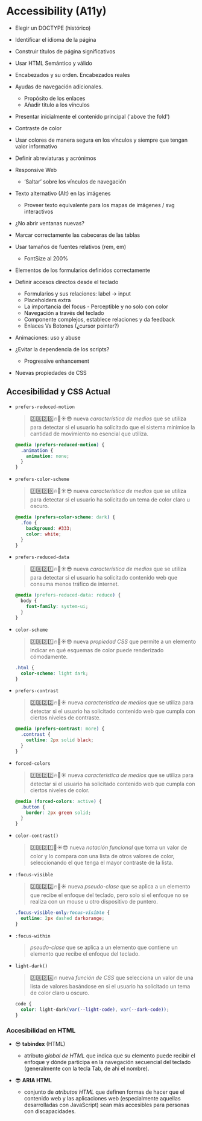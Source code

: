 # Accessibility (A11y)

- Elegir un DOCTYPE (histórico)
- Identificar el idioma de la página
- Construir títulos de página significativos
- Usar HTML Semántico y válido
- Encabezados y su orden. Encabezados reales
- Ayudas de navegación adicionales.
  - Propósito de los enlaces
  - Añadir título a los vínculos
- Presentar inicialmente el contenido principal ('above the fold')
- Contraste de color
- Usar colores de manera segura en los vínculos y siempre que tengan valor informativo
- Definir abreviaturas y acrónimos
- Responsive Web
  - ‘Saltar’ sobre los vínculos de navegación
- Texto alternativo (Alt) en las imágenes
  - Proveer texto equivalente para los mapas de imágenes / svg interactivos
- ¿No abrir ventanas nuevas?
- Marcar correctamente las cabeceras de las tablas
- Usar tamaños de fuentes relativos (rem, em)
  - FontSize al 200%
- Elementos de los formularios definidos correctamente
- Definir accesos directos desde el teclado

  - Formularios y sus relaciones: label -> input
  - Placeholders extra
  - La importancia del focus - Perceptible y no solo con color
  - Navegación a través del teclado
  - Componente complejos, establece relaciones y da feedback
  - Enlaces Vs Botones (¿cursor pointer?)

- Animaciones: uso y abuse
- ¿Evitar la dependencia de los scripts?

  - Progressive enhancement

- Nuevas propiedades de CSS

## Accesibilidad y CSS Actual

- `prefers-reduced-motion`

  > 2️⃣0️⃣2️⃣0️⃣🔥🧨☀️😎 nueva _característica de medios_ que se utiliza para detectar si el usuario ha solicitado que el sistema minimice la cantidad de movimiento no esencial que utiliza.

  ```css
  @media (prefers-reduced-motion) {
    .animation {
      animation: none;
    }
  }
  ```

- `prefers-color-scheme`

  > 2️⃣0️⃣2️⃣0️⃣🔥🧨☀️😎 nueva _característica de medios_ que se utiliza para detectar si el usuario ha solicitado un tema de color claro u oscuro.

  ```css
  @media (prefers-color-scheme: dark) {
    .foo {
      background: #333;
      color: white;
    }
  }
  ```

- `prefers-reduced-data`

  > 2️⃣0️⃣2️⃣1️⃣🔥🧨☀️😎 nueva _característica de medios_ que se utiliza para detectar si el usuario ha solicitado contenido web que consuma menos tráfico de internet.

  ```css
  @media (prefers-reduced-data: reduce) {
    body {
      font-family: system-ui;
    }
  }
  ```

- `color-scheme`

  > 2️⃣0️⃣2️⃣1️⃣🔥🧨☀️😎 nueva _propiedad CSS_ que permite a un elemento indicar en qué esquemas de color puede renderizado cómodamente.

  ```css
  .html {
    color-scheme: light dark;
  }
  ```

- `prefers-contrast`

  > 2️⃣0️⃣2️⃣2️⃣🔥🧨☀️ nueva _característica de medios_ que se utiliza para detectar si el usuario ha solicitado contenido web que cumpla con ciertos niveles de contraste.

  ```css
  @media (prefers-contrast: more) {
    .contrast {
      outline: 2px solid black;
    }
  }
  ```

- `forced-colors`

  > 2️⃣0️⃣2️⃣2️⃣🔥🧨☀️ nueva _característica de medios_ que se utiliza para detectar si el usuario ha solicitado contenido web que cumpla con ciertos niveles de color.

  ```css
  @media (forced-colors: active) {
    .button {
      border: 2px green solid;
    }
  }
  ```

- `color-contrast()`

  > 2️⃣0️⃣2️⃣1️⃣🧨☀️😎 nueva _notación funcional_ que toma un valor de color y lo compara con una lista de otros valores de color, seleccionando el que tenga el mayor contraste de la lista.

- `:focus-visible`

  > 2️⃣0️⃣2️⃣2️⃣🔥🧨☀️ nueva _pseudo-clase_ que se aplica a un elemento que recibe el enfoque del teclado, pero solo si el enfoque no se realiza con un mouse u otro dispositivo de puntero.

  ```css
  .focus-visible-only:focus-visible {
    outline: 2px dashed darkorange;
  }
  ```

- `:focus-within`

  > _pseudo-clase_ que se aplica a un elemento que contiene un elemento que recibe el enfoque del teclado.

- `light-dark()`

  > 2️⃣0️⃣2️⃣4️⃣🔥 nueva _función de CSS_ que selecciona un valor de una lista de valores basándose en si el usuario ha solicitado un tema de color claro u oscuro.

  ```css
  code {
    color: light-dark(var(--light-code), var(--dark-code));
  }
  ```

### Accesibilidad en HTML

- 😎 **tabindex** (HTML)

  - atributo _global de HTML_ que indica que su elemento puede recibir el enfoque y dónde participa en la navegación secuencial del teclado (generalmente con la tecla Tab, de ahí el nombre).

- 😎 **ARIA HTML**
  - conjunto de _atributos HTML_ que definen formas de hacer que el contenido web y las aplicaciones web (especialmente aquellas desarrolladas con JavaScript) sean más accesibles para personas con discapacidades.

